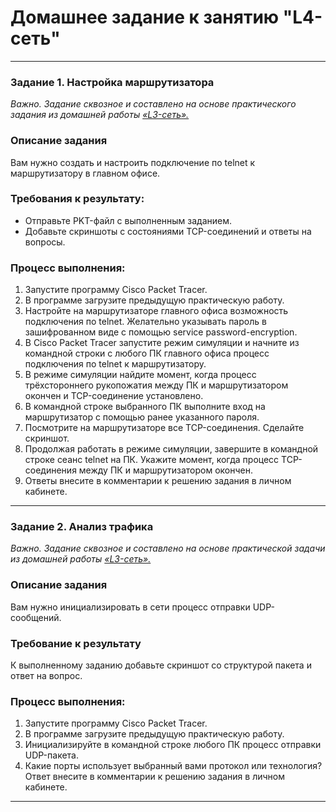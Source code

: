 # Домашнее задание к занятию "L4-сеть"
 
---

### Задание 1. Настройка маршрутизатора
*Важно. Задание сквозное и составлено на основе практического задания из домашней работы [«L3-сеть».](https://github.com/netology-code/snet-homeworks/blob/snet-22/4-03.md)*

### Описание задания
Вам нужно создать и настроить подключение по telnet к маршрутизатору в главном офисе. 

### Требования к результату:
- Отправьте PKT-файл с выполненным заданием.
- Добавьте скриншоты с состояниями TCP-соединений и ответы на вопросы.

### Процесс выполнения:
1. Запустите программу Cisco Packet Tracer.
2. В программе загрузите предыдущую практическую работу.
3. Настройте на маршрутизаторе главного офиса возможность подключения по telnet. Желательно указывать пароль в зашифрованном виде с помощью service password-encryption.
4. В Cisco Packet Tracer запустите режим симуляции и начните из командной строки с любого ПК главного офиса процесс подключения по telnet к маршрутизатору.
5. В режиме симуляции найдите момент, когда процесс трёхстороннего рукопожатия между ПК и маршрутизатором окончен и TCP-соединение установлено.
6. В командной строке выбранного ПК выполните вход на маршрутизатор с помощью ранее указанного пароля.
7. Посмотрите на маршрутизаторе все TCP-соединения. Сделайте скриншот.
8. Продолжая работать в режиме симуляции, завершите в командной строке сеанс telnet на ПК. Укажите момент, когда процесс TCP-соединения между ПК и маршрутизатором окончен.
9. Ответы внесите в комментарии к решению задания в личном кабинете.

---

### Задание 2. Анализ трафика
*Важно. Задание сквозное и составлено на основе практической задачи из домашней работы [«L3-сеть».](https://github.com/netology-code/snet-homeworks/blob/snet-22/4-03.md)*

### Описание задания
Вам нужно инициализировать в сети процесс отправки UDP-сообщений.

### Требование к результату
К выполненному заданию добавьте скриншот со структурой пакета и ответ на вопрос.

### Процесс выполнения:
1. Запустите программу Cisco Packet Tracer.
2. В программе загрузите предыдущую практическую работу.
3. Инициализируйте в командной строке любого ПК процесс отправки UDP-пакета.
4. Какие порты использует выбранный вами протокол или технология? Ответ внесите в комментарии к решению задания в личном кабинете.

---
